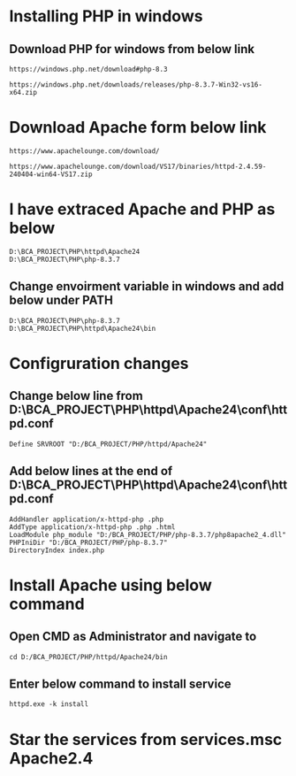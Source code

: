 # Installing PHP in windows ##

## Download PHP for windows from below link #
```
https://windows.php.net/download#php-8.3

https://windows.php.net/downloads/releases/php-8.3.7-Win32-vs16-x64.zip
```

# Download Apache form below link #
```
https://www.apachelounge.com/download/

https://www.apachelounge.com/download/VS17/binaries/httpd-2.4.59-240404-win64-VS17.zip
```
# I have extraced Apache and PHP as below #

```
D:\BCA_PROJECT\PHP\httpd\Apache24
D:\BCA_PROJECT\PHP\php-8.3.7
```
## Change envoirment variable in windows and add below under PATH
```
D:\BCA_PROJECT\PHP\php-8.3.7
D:\BCA_PROJECT\PHP\httpd\Apache24\bin
```
# Configruration changes
## Change below line from D:\BCA_PROJECT\PHP\httpd\Apache24\conf\httpd.conf
```
Define SRVROOT "D:/BCA_PROJECT/PHP/httpd/Apache24"
```
## Add below lines at the end of D:\BCA_PROJECT\PHP\httpd\Apache24\conf\httpd.conf
```
AddHandler application/x-httpd-php .php
AddType application/x-httpd-php .php .html
LoadModule php_module "D:/BCA_PROJECT/PHP/php-8.3.7/php8apache2_4.dll"
PHPIniDir "D:/BCA_PROJECT/PHP/php-8.3.7"
DirectoryIndex index.php
```
# Install Apache using below command 
## Open CMD as Administrator and navigate to 
```
cd D:/BCA_PROJECT/PHP/httpd/Apache24/bin

```
## Enter below command to install service
```
httpd.exe -k install
```
# Star the services from services.msc Apache2.4
